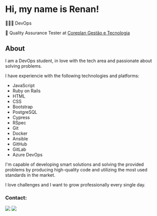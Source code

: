 # Hi, my name is Renan!

👨🏻‍💻 DevOps

💼 Quality Assurance Tester at [Coreplan Gestão e Tecnologia](https://www.coreplan.com.br)


## About
I am a DevOps student, in love with the tech area and passionate about solving problems.

I have experiencie with the following technologies and platforms:
- JavaScript
- Ruby on Rails
- HTML
- CSS
- Bootstrap
- PostgreSQL
- Cypress
- RSpec
- Git
- Docker
- Ansible
- GitHub
- GitLab
- Azure DevOps

I'm capable of developing smart solutions and solving the provided problems by producing high-quality code and utilizing the most used standards in the market. 

I love challenges and I want to grow professionally every single day.

### Contact:
<div> 
  <a href = "mailto:renancemm@gmail.com"><img src="https://img.shields.io/badge/Gmail-D14836?style=for-the-badge&logo=gmail&logoColor=white" target="_blank"></a>
  <a href="https://www.linkedin.com/in/renanmm" target="_blank"><img src="https://img.shields.io/badge/linkedin-%230077B5.svg?style=for-the-badge&logo=linkedin&logoColor=white" target="_blank"></a> 
</div>
